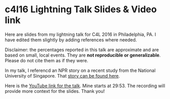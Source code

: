 # c4l16 Lightning Talk Slides & Video link
Here are slides from my lightning talk for C4L 2016 in Philadelphia, PA. I have edited them slightly by adding references where needed.

Disclaimer: the percentages reported in this talk are approximate and are based on small, local events. They are **not reproducible or generalizable**. Please do not cite them as if they were.

In my talk, I referencd an NPR story on a recent study from the National University of Singapore. That [story can be found here](http://www.npr.org/2016/03/01/468751715/how-does-gender-affect-ones-willingness-to-compete). 

Here is the [YouTube link for the talk](https://www.youtube.com/watch?v=pSlJr8L8dpA). Mine starts at 29:53. The recording will provide more context for the slides. Thank you!
